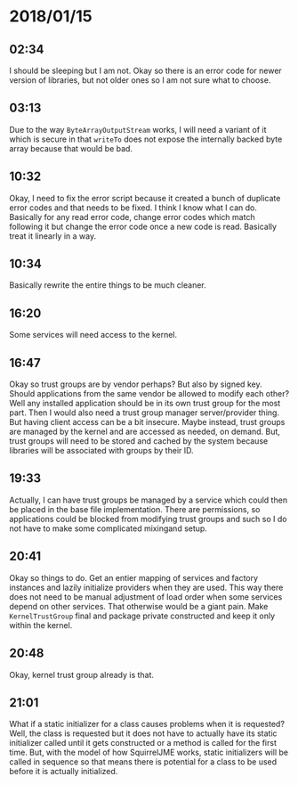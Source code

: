 # 2018/01/15

## 02:34

I should be sleeping but I am not. Okay so there is an error code for newer
version of libraries, but not older ones so I am not sure what to choose.

## 03:13

Due to the way `ByteArrayOutputStream` works, I will need a variant of it
which is secure in that `writeTo` does not expose the internally backed byte
array because that would be bad.

## 10:32

Okay, I need to fix the error script because it created a bunch of duplicate
error codes and that needs to be fixed. I think I know what I can do.
Basically for any read error code, change error codes which match following
it but change the error code once a new code is read. Basically treat it
linearly in a way.

## 10:34

Basically rewrite the entire things to be much cleaner.

## 16:20

Some services will need access to the kernel.

## 16:47

Okay so trust groups are by vendor perhaps? But also by signed key. Should
applications from the same vendor be allowed to modify each other? Well any
installed application should be in its own trust group for the most part.
Then I would also need a trust group manager server/provider thing. But having
client access can be a bit insecure. Maybe instead, trust groups are managed
by the kernel and are accessed as needed, on demand. But, trust groups will
need to be stored and cached by the system because libraries will be
associated with groups by their ID.

## 19:33

Actually, I can have trust groups be managed by a service which could then
be placed in the base file implementation. There are permissions, so
applications could be blocked from modifying trust groups and such so I do
not have to make some complicated mixingand setup.

## 20:41

Okay so things to do. Get an entier mapping of services and factory instances
and lazily initialize providers when they are used. This way there does not
need to be manual adjustment of load order when some services depend on other
services. That otherwise would be a giant pain. Make `KernelTrustGroup` final
and package private constructed and keep it only within the kernel.

## 20:48

Okay, kernel trust group already is that.

## 21:01

What if a static initializer for a class causes problems when it is
requested? Well, the class is requested but it does not have to
actually have its static initializer called until it gets constructed
or a method is called for the first time. But, with the model of how
SquirrelJME works, static initializers will be called in sequence so
that means there is potential for a class to be used before it is
actually initialized.
